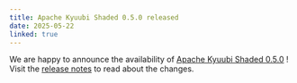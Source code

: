 ```yaml
---
title: Apache Kyuubi Shaded 0.5.0 released
date: 2025-05-22
linked: true
---
```

<!---
  Licensed under the Apache License, Version 2.0 (the "License");
  you may not use this file except in compliance with the License.
  You may obtain a copy of the License at

   http://www.apache.org/licenses/LICENSE-2.0

  Unless required by applicable law or agreed to in writing, software
  distributed under the License is distributed on an "AS IS" BASIS,
  WITHOUT WARRANTIES OR CONDITIONS OF ANY KIND, either express or implied.
  See the License for the specific language governing permissions and
  limitations under the License. See accompanying LICENSE file.
-->
We are happy to announce the availability of [Apache Kyuubi Shaded 0.5.0](/shaded-release/0.5.0.html) ! Visit the [release notes](/shaded-release/0.5.0.html) to read about the changes.
